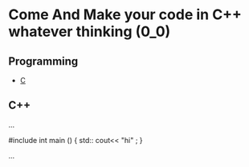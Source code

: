 # Come And Make your code in C++ whatever thinking (0_0)

## Programming

- [C](#C++)





## C++
...

#include <iostream>
int main () {
    std:: cout<< "hi" ;
}

...
